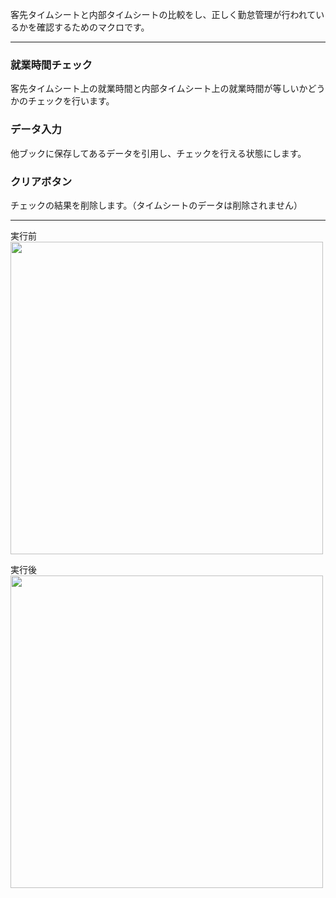 客先タイムシートと内部タイムシートの比較をし、正しく勤怠管理が行われているかを確認するためのマクロです。

-----

### 就業時間チェック　　
客先タイムシート上の就業時間と内部タイムシート上の就業時間が等しいかどうかのチェックを行います。

### データ入力  
他ブックに保存してあるデータを引用し、チェックを行える状態にします。

### クリアボタン  
チェックの結果を削除します。（タイムシートのデータは削除されません）

-----
実行前  
<img src="https://user-images.githubusercontent.com/63280513/85809003-8653c800-b791-11ea-8813-892d6761cff2.png" width="500">  
  
実行後  
<img src="https://user-images.githubusercontent.com/63280513/85808185-0f1d3480-b78f-11ea-99d6-97e5fcd3d1b7.png" width="500">   
